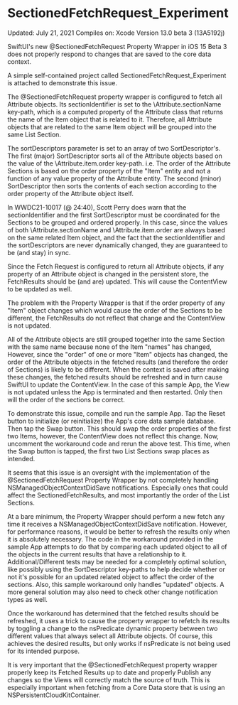 # SectionedFetchRequest_Experiment

Updated: July 21, 2021
Compiles on: Xcode Version 13.0 beta 3 (13A5192j)

SwiftUI's new @SectionedFetchRequest Property Wrapper in iOS 15 Beta 3 does not properly respond to changes that are saved to the core data context.

A simple self-contained project called SectionedFetchRequest_Experiment is attached to demonstrate this issue.

The @SectionedFetchRequest property wrapper is configured to fetch all Attribute objects.  Its sectionIdentifier is set to the \Attribute.sectionName key-path, which is a computed property of the Attribute class that returns the name of the Item object that is related to it.  Therefore, all Attribute objects that are related to the same Item object will be grouped into the same List Section.

The sortDescriptors parameter is set to an array of two SortDescriptor's.  The first (major) SortDescriptor sorts all of the Attribute objects based on the value of the \Attribute.item.order key-path.  i.e. The order of the Attribute Sections is based on the order property of the "Item" entity and not a function of any value property of the Attribute entity.  The second (minor) SortDescriptor then sorts the contents of each section according to the order property of the Attribute object itself.

In WWDC21-10017 (@ 24:40), Scott Perry does warn that the sectionIdentifier and the first SortDescriptor must be coordinated for the Sections to be grouped and ordered properly.  In this case, since the values of both \Attribute.sectionName and \Attribute.item.order are always based on the same related Item object, and the fact that the sectionIdentifier and the sortDescriptors are never dynamically changed, they are guaranteed to be (and stay) in sync.

Since the Fetch Request is configured to return all Attribute objects, if any property of an Attribute object is changed in the persistent store, the FetchResults should be (and are) updated.  This will cause the ContentView to be updated as well.  

The problem with the Property Wrapper is that if the order property of any "Item" object changes which would cause the order of the Sections to be different, the FetchResults do not reflect that change and the ContentView is not updated.

All of the Attribute objects are still grouped together into the same Section with the same name because none of the Item "names" has changed,  However, since the "order" of one or more "Item" objects has changed, the order of the Attribute objects in the fetched results (and therefore the order of Sections) is likely to be different. When the context is saved after making these changes, the fetched results should be refreshed and in turn cause SwiftUI to update the ContentView.  In the case of this sample App, the View is not updated unless the App is terminated and then restarted. Only then will the order of the sections be correct.

To demonstrate this issue, compile and run the sample App. Tap the Reset button to initialize (or reinitialize) the App's core data sample database.  Then tap the Swap button. This should swap the order properties of the first two Items, however, the ContentView does not reflect this change.  Now, uncomment the workaround code and rerun the above test. This time, when the Swap button is tapped, the first two List Sections swap places as intended.

It seems that this issue is an oversight with the implementation of the @SectionedFetchRequest Property Wrapper by not completely handling NSManagedObjectContextDidSave notifications.  Especially ones that could affect the SectionedFetchResults, and most importantly the order of the List Sections.

At a bare minimum, the Property Wrapper should perform a new fetch any time it receives a NSManagedObjectContextDidSave notification.  However, for performance reasons, it would be better to refresh the results only when it is absolutely necessary. The code in the workaround provided in the sample App attempts to do that by comparing each updated object to all of the objects in the current results that have a relationship to it.  Additional/Different tests may be needed for a completely optimal solution, like possibly using the SortDescriptor key-paths to help decide whether or not it's possible for an updated related object to affect the order of the sections.  Also, this sample workaround only handles "updated" objects.  A more general solution may also need to check other change notification types as well.

Once the workaround has determined that the fetched results should be refreshed, it uses a trick to cause the property wrapper to refetch its results by toggling a change to the nsPredicate dynamic property between two different values that always select all Attribute objects.  Of course, this achieves the desired results, but only works if nsPredicate is not being used for its intended purpose.  

It is very important that the @SectionedFetchRequest property wrapper properly keep its Fetched Results up to date and properly Publish any changes so the Views will correctly match the source of truth.  This is especially important when fetching from a Core Data store that is using an NSPersistentCloudKitContainer.
